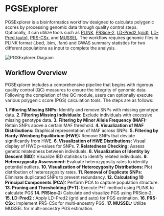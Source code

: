 # PGSExplorer
PGSExplorer is a bioinformatics workflow designed to calculate polygenic scores by processing genomic data through quality control steps. Optionally, it can utilize tools such as [PLINK](https://www.cog-genomics.org/plink/), [PRSice-2](https://choishingwan.github.io/PRSice/), [LD-Pred2 (grid)](https://privefl.github.io/bigsnpr/articles/LDpred2.html), [LD-Pred (auto)](https://privefl.github.io/bigsnpr/articles/LDpred2.html), [PRS-CSx](https://github.com/getian107/PRScsx), and [MUSSEL](https://github.com/Jin93/MUSSEL). The workflow requires genomic files in PLINK format (.bed, .bim, .fam) and GWAS summary statistics for two different populations as input to complete the analysis.


![PGSExplorer Diagram](https://github.com/tutkuyaras/PGSExplorer/blob/main/PGSExplorer%20Workflow.drawio.png)
## Workflow Overview

PGSExplorer includes a comprehensive pipeline that begins with rigorous quality control (QC) measures to ensure the integrity of genomic data. Following the completion of the QC module, users can optionally execute various polygenic score (PGS) calculation tools. The steps are as follows:

**1. Filtering Missing SNPs:** Identify and remove SNPs with missing genotype data.
**2. Filtering Missing Individuals:** Exclude individuals with excessive missing genotype data.
**3. Filtering by Minor Allele Frequency (MAF):** Retain SNPs above a certain MAF threshold.
**4. Visualization of MAF Distributions:** Graphical representation of MAF across SNPs.
**5. Filtering by Hardy-Weinberg Equilibrium (HWE):** Remove SNPs that deviate significantly from HWE.
**6. Visualization of HWE Distributions:** Visual display of HWE p-values for SNPs.
**7. Relatedness Checking:** Assess genetic relatedness between individuals.
**8. Visualization of Identity by Descent (IBD):** Visualize IBD statistics to identify related individuals.
**9. Heterozygosity Assessment:** Evaluate heterozygosity rates to identify potential outliers.
**10. Visualization of Heterozygosity Distributions:** Plot distribution of heterozygosity rates.
**11. Removal of Duplicate SNPs:** Eliminate duplicated SNPs to prevent redundancy.
**12. Calculating 10 Principal Components (PCA):** Perform PCA to capture population structure.
**13. Pruning and Thresholding (P+T):** Execute P+T method using PLINK to calculate PGS
**14. PRSice-2:** Calculate and visualize PGS using PRSice-2.
**15. LD-Pred2 :** Apply LD-Pred2 (grid and auto)  for PGS estimation.
**16. PRS-CSx:**  Implement PRS-CSx for multi-ancestry PGS.
**17. MUSSEL:** Utilize MUSSEL for multi-ancestry PGS estimation.
